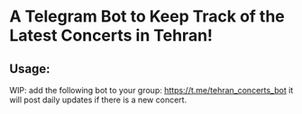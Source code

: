 # A Telegram Bot to Keep Track of the Latest Concerts in Tehran!

## Usage:
WIP: add the following bot to your group: https://t.me/tehran_concerts_bot
it will post daily updates if there is a new concert.
